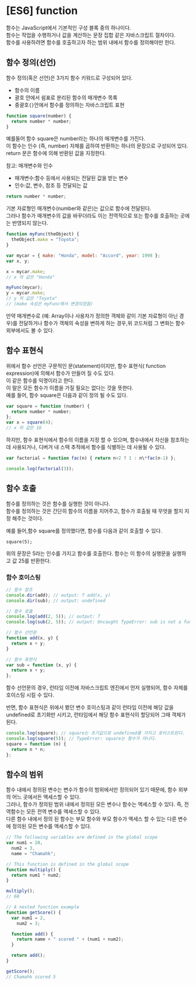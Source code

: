# [ES6] function

함수는 JavaScript에서 기본적인 구성 블록 중의 하나이다.  
함수는 작업을 수행하거나 값을 계산하는 문장 집합 같은 자바스크립트 절차이다.  
함수를 사용하려면 함수를 호출하고자 하는 범위 내에서 함수를 정의해야만 한다.

## 함수 정의(선언)

함수 정의(혹은 선언)은 3가지 함수 키워드로 구성되어 있다.

- 함수의 이름
- 괄호 안에서 쉼표로 분리된 함수의 매개변수 목록
- 중괄호`{}`안에서 함수를 정의하는 자바스크립트 표현

```js
function square(number) {
  return number * number;
}
```

예를들어 함수 square은 number라는 하나의 매개변수를 가진다.  
이 함수는 인수 (즉, number) 자체를 곱하여 반환하는 하나의 문장으로 구성되어 있다.  
return 문은 함수에 의해 반환된 값을 지정한다.

참고: 매개변수와 인수

- 매개변수:함수 등에서 사용되는 전달된 값을 받는 변수
- 인수:값, 변수, 참조 등 전달되는 값

```js
return number * number;
```

기본 자료형인 매개변수(number와 같은)는 값으로 함수에 전달된다.  
그러나 함수가 매개변수의 값을 바꾸더라도 이는 전역적으로 또는 함수를 호출하는 곳에는 반영되지 않는다.

```js
function myFunc(theObject) {
  theObject.make = "Toyota";
}

var mycar = { make: "Honda", model: "Accord", year: 1998 };
var x, y;

x = mycar.make;
// x 의 값은 "Honda"

myFunc(mycar);
y = mycar.make;
// y 의 값은 "Toyota"
// (make 속성은 myFunc에서 변경되었음)
```

만약 매개변수로 (예: Array이나 사용자가 정의한 객체와 같이 기본 자료형이 아닌 경우)를 전달하거나 함수가 객체의 속성을 변하게 하는 경우,위 코드처럼 그 변화는 함수 외부에서도 볼 수 있다.

## 함수 표현식

위에서 함수 선언은 구문적인 문(statement)이지만, 함수 표현식( function expression)에 의해서 함수가 만들어 질 수도 있다.  
이 같은 함수를 익명이라고 한다.  
이 말은 모든 함수가 이름을 가질 필요는 없다는 것을 뜻한다.  
예를 들어, 함수 square은 다음과 같이 정의 될 수도 있다.

```js
var square = function (number) {
  return number * number;
};
var x = square(4);
// x 의 값은 16
```

하지만, 함수 표현식에서 함수의 이름을 지정 할 수 있으며, 함수내에서 자신을 참조하는데 사용되거나, 디버거 내 스택 추적에서 함수를 식별하는 데 사용될 수 있다.

```js
var factorial = function fac(n) { return n<2 ? 1 : n\*fac(n-1) };

console.log(factorial(3));
```

## 함수 호출

함수를 정의하는 것은 함수를 실행한 것이 아니다.  
함수를 정의하는 것은 간단히 함수의 이름을 지어주고, 함수가 호출될 때 무엇을 할지 지정 해주는 것이다.

예를 들어,함수 square를 정의했다면, 함수를 다음과 같이 호출할 수 있다.

```
square(5);

```

위의 문장은 5라는 인수를 가지고 함수를 호출한다.
함수는 이 함수의 실행문을 실행하고 값 25를 반환한다.

### 함수 호이스팅

```js
// 함수 참조
console.dir(add); // output: f add(x, y)
console.dir(sub); // output: undefined

// 함수 호출
console.log(add(2, 5)); // output: 7
console.log(sub(2, 5)); // output: Uncaught TypeError: sub is not a function

// 함수 선언문
function add(x, y) {
  return x + y;
}

// 함수 표현식
var sub = function (x, y) {
  return x + y;
};
```

함수 선언문의 경우, 런타임 이전에 자바스크립트 엔진에서 먼저 실행되어, 함수 자체를 호이스팅 시킬 수 있다.

반면, 함수 표현식은 위에서 봤던 변수 호이스팅과 같이 런타임 이전에 해당 값을 undefined로 초기화만 시키고, 런타임에서 해당 함수 표현식이 할당되어 그때 객체가 된다.

```js
console.log(square); // square는 초기값으로 undefined를 가지고 호이스트된다.
console.log(square(5)); // TypeError: square는 함수가 아니다.
square = function (n) {
  return n * n;
};
```

## 함수의 범위

함수 내에서 정의된 변수는 변수가 함수의 범위에서만 정의되어 있기 때문에, 함수 외부의 어느 곳에서든 액세스할 수 있다.  
그러나, 함수가 정의된 범위 내에서 정의된 모든 변수나 함수는 액세스할 수 있다. 즉, 전역함수는 모든 전역 변수를 액세스할 수 있다.  
다른 함수 내에서 정의 된 함수는 부모 함수와 부모 함수가 액세스 할 수 있는 다른 변수에 정의된 모든 변수를 액세스할 수 있다.

```js
// The following variables are defined in the global scope
var num1 = 20,
  num2 = 3,
  name = "Chamahk";

// This function is defined in the global scope
function multiply() {
  return num1 * num2;
}

multiply();
// 60

// A nested function example
function getScore() {
  var num1 = 2,
    num2 = 3;

  function add() {
    return name + " scored " + (num1 + num2);
  }

  return add();
}

getScore();
// Chamahk scored 5
```
